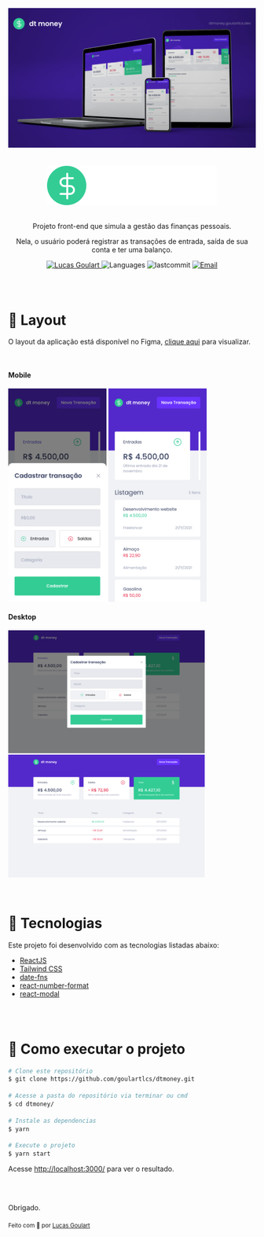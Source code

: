 <div align="center">
  <a href="https://dtmoney.goulartlcs.dev/" target="_blank">
    <img src="./src/assets/dtmoney_cover.png" alt="dt money" />
  </a>

  <br />
  <br />
  <br />

  <a href="https://dtmoney.goulartlcs.dev/" target="_blank">
    <img src="./src/assets/logo.svg" alt="dt money" />
  </a>
  
  <br />
  <br />

  <p align="center">
    Projeto front-end que simula a gestão das finanças pessoais.
  </p>
  <p align="center">
    Nela, o usuário poderá registrar as transações de entrada, saída de sua conta e ter uma balanço.
  </p>
 
  
  <p align="center">
    <a href="https://www.linkedin.com/in/goulartlcs/">
      <img alt="Lucas Goulart" src="https://img.shields.io/badge/-goulartlcs-363F5F?style=flat&logo=Linkedin&logoColor=white" />
    </a>
    <img alt="Languages" src="https://img.shields.io/github/languages/count/goulartlcs/dtmoney?color=363F5F" />
    <img alt="lastcommit" src="https://img.shields.io/github/last-commit/goulartlcs/dtmoney?color=363F5F" />
    <a href="mailto:lucas@goulartlcs.dev">
     <img alt="Email" src="https://img.shields.io/badge/-lucas%40goulartlcs.dev-363F5F" />
    </a> 
  </p>
</div>

<br />
<br />

# :art: Layout
O layout da aplicação está disponível no Figma, [clique aqui](https://www.figma.com/file/0xmu9mj2TJYoIOubBFWsk5/dtmoney-Ignite-(Copy)?node-id=0%3A1) para visualizar.

<br />

#### Mobile
<div align="left">
  <img src="./src/assets/screenshot_mobile-2.png" alt="Screenshot Mobile dt money" width="200px" />
  <img src="./src/assets/screenshot_mobile-1.png" alt="Screenshot Mobile dt money" width="200px" />
</div>

#### Desktop
<div align="left">
  <img src="./src/assets/screenshot_desktop-2.png" alt="Screenshot Desktop dt money" width="400px" />
  <img src="./src/assets/screenshot_desktop-1.png" alt="Screenshot Desktop dt money" width="400px" />
</div>

<br />
<br />

# 🧰 Tecnologias
Este projeto foi desenvolvido com as tecnologias listadas abaixo:

- [ReactJS](https://reactjs.org/)
- [Tailwind CSS](https://tailwindcss.com/)
- [date-fns](https://date-fns.org/)
- [react-number-format](https://github.com/s-yadav/react-number-format)
- [react-modal](https://github.com/reactjs/react-modal)

<br />
<br />

# :rocket: Como executar o projeto
```bash
# Clone este repositório
$ git clone https://github.com/goulartlcs/dtmoney.git

# Acesse a pasta do repositório via terminar ou cmd
$ cd dtmoney/

# Instale as dependencias
$ yarn

# Execute o projeto
$ yarn start
```
Acesse [http://localhost:3000/](http://localhost:3000/) para ver o resultado.

<br />
<br />

Obrigado. 

<sub align="center">
  Feito com 💚 por <a href="https://instagram.com/goulartlcs/" target="_blank">Lucas Goulart</a>
</dub>
